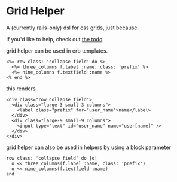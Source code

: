 # Grid Helper

A (currently rails-only) dsl for css grids, just because.

If you'd like to help, check out [the todo](https://github.com/shreve/grid_helper/blob/master/todo.md).

grid helper can be used in erb templates.

```
<%= row class: 'collapse field' do %>
  <%= three_columns f.label :name, class: 'prefix' %>
  <%= nine_columns f.textfield :name %>
<% end %>
```

this renders 

```
<div class="row collapse field">
  <div class="large-3 small-3 columns">
    <label class="prefix" for="user_name">name</label>
  </div>
  <div class="large-9 small-9 columns">
    <input type="text" id="user_name" name="user[name]" />
  </div>
</div>
```

grid helper can also be used in helpers by using a block parameter

```
row class: 'collapse field' do |o|
  o << three_columns(f.label :name, class: 'prefix')
  o << nine_columns(f.textfield :name)
end
```

